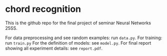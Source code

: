 # chord recognition

This is the github repo for the final project of seminar Neural Networks 25SS.

For data preprocessing and see random examples: run `data.py`.
For training: run `train.py`
For the definition of models: see `model.py`.
For final report showing all experiment details: see `report.pdf`. 
